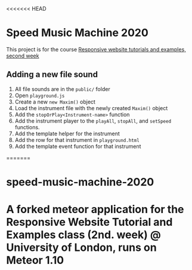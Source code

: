 <<<<<<< HEAD
# Speed Music Machine 2020

This project is for the course [Responsive website tutorials and examples, second week](https://www.coursera.org/learn/responsive-website-examples/home/welcome)

## Adding a new file sound

1. All file sounds are in the `public/` folder
2. Open `playground.js`
3. Create a new `new Maxim()` object
4. Load the instrument file with the newly created `Maxim()` object
5. Add the `stopOrPlay<Instrument-name>` function
6. Add the instrument player to the `playAll`, `stopAll`, and `setSpeed` functions.
7. Add the template helper for the instrument
8. Add the row for that instrument in `playground.html`
9. Add the template event function for that instrument

=======
# speed-music-machine-2020
# A forked meteor application for the Responsive Website Tutorial and Examples class (2nd. week) @ University of London, runs on Meteor 1.10
